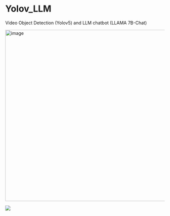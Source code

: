 # Yolov_LLM
Video Object Detection (Yolov5) and LLM chatbot (LLAMA 7B-Chat)

<img width="543" alt="image" src="https://github.com/AGAMPANDEYY/Yolov_LLM/assets/94832116/d911d0fc-de2d-4639-b209-71a2b5aa60f4">


![](Llava_Yolov5.gif)


